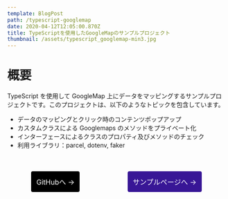 ```yaml
---
template: BlogPost
path: /typescript-googlemap
date: 2020-04-12T12:05:00.870Z
title: TypeScriptを使用したGoogleMapのサンプルプロジェクト
thumbnail: /assets/typescript_googlemap-min3.jpg
---
```

# 概要

TypeScript を使用して GoogleMap 上にデータをマッピングするサンプルプロジェクトです。このプロジェクトは、以下のようなトピックを包含しています。

* データのマッピングとクリック時のコンテンツポップアップ
* カスタムクラスによる Googlemaps のメソッドをプライベート化
* インターフェースによるクラスのプロパティ及びメソッドのチェック
* 利用ライブラリ：parcel, dotenv, faker

<br>
<div style="display:flex;justify-content:space-around;">
<a href="https://github.com/ryosuke-11/typescript_googlemap" 
   style="
    cursor: pointer;
    background-color: black;
    border: 2px solid black;
    border-radius:4px;
    color: #fff;
    font-size: 16px;
    padding: 10px;
    margin-top: 20px;
    text-decoration: none;
">GitHubへ →</a>
<a href="https://agitated-ramanujan-6ed3fe.netlify.com/" 
   style="
    cursor: pointer;
    background-color: #381696;
    border: 2px solid #381696;
    border-radius:4px;
    color: #fff;
    font-size: 16px;
    padding: 10px;
    margin-top: 20px;
    text-decoration: none;
">サンプルページへ →</a>
</div>
